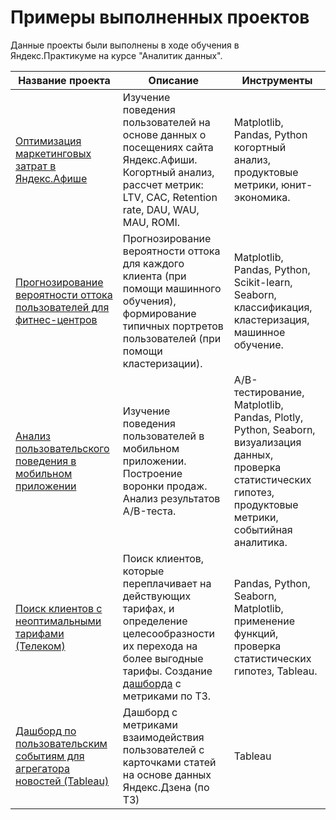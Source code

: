 # Примеры выполненных проектов

Данные проекты были выполнены в ходе обучения в Яндекс.Практикуме на курсе "Аналитик данных".

| Название проекта                                                               | Описание                                                                                                                                                                | Инструменты                                                                                                                                                     |
|--------------------------------------------------------------------------------|-------------------------------------------------------------------------------------------------------------------------------------------------------------------------|-----------------------------------------------------------------------------------------------------------------------------------------------------------------|
| [Оптимизация маркетинговых затрат в Яндекс.Афише](https://github.com/GolovatyDmitry/Projects/tree/main/marketing_analytics)                                | Изучение поведения пользователей на основе данных о посещениях сайта Яндекс.Афиши.  Когортный анализ, рассчет метрик: LTV, CAC, Retention rate, DAU, WAU, MAU, ROMI.    | Matplotlib, Pandas, Python когортный анализ, продуктовые метрики, юнит-экономика.                                                                               |
| [Прогнозирование вероятности оттока пользователей для фитнес-центров](https://github.com/GolovatyDmitry/Projects/tree/main/customer_churn_research(DL))            | Прогнозирование вероятности оттока для каждого клиента (при помощи машинного обучения),  формирование типичных портретов пользователей (при помощи кластеризации).      | Matplotlib, Pandas, Python, Scikit-learn, Seaborn, классификация, кластеризация, машинное обучение.                                                             |
| [Анализ пользовательского поведения в мобильном приложении](https://github.com/GolovatyDmitry/Projects/tree/main/user_behavior_in_the_app)                      | Изучение поведения пользователей в мобильном приложении. Построение воронки продаж. Анализ результатов A/B-теста.                                                       | A/B-тестирование, Matplotlib, Pandas, Plotly, Python, Seaborn, визуализация данных, проверка статистических гипотез, продуктовые метрики, событийная аналитика. |
| [Поиск клиентов с неоптимальными тарифами (Телеком)](https://github.com/GolovatyDmitry/Projects/tree/main/telecom_analytics) | Поиск клиентов, которые переплачивает на действующих тарифах, и определение целесообразности их перехода на более выгодные тарифы. Создание [дашборда](https://public.tableau.com/views/Telecom_16394043488930/Dashboard1?:language=en-GB&:display_count=n&:origin=viz_share_link) с метриками по ТЗ. | Pandas, Python, Seaborn, Matplotlib, применение функций, проверка статистических гипотез, Tableau.                                                              |
| [Дашборд по пользовательским событиям для агрегатора новостей (Tableau)](https://public.tableau.com/views/Zen_dash_project/Dashboard?:language=en-GB&:display_count=n&:origin=viz_share_link)         | Дашборд с метриками взаимодействия пользователей с карточками статей на основе данных Яндекс.Дзена (по ТЗ)                                                              | Tableau                                                                                                                                                         |
